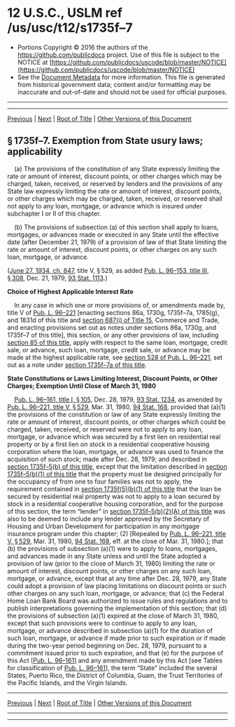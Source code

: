 ---
---

# 12 U.S.C., USLM ref /us/usc/t12/s1735f–7

* Portions Copyright © 2016 the authors of the https://github.com/publicdocs project.
  Use of this file is subject to the NOTICE at [https://github.com/publicdocs/uscode/blob/master/NOTICE](https://github.com/publicdocs/uscode/blob/master/NOTICE)
* See the [Document Metadata](././../../../../..//README.md) for more information.
  This file is generated from historical government data; content and/or formatting may be inaccurate and out-of-date and should not be used for official purposes.

----------
----------

[Previous](./../../../../..//us/usc/t12/ch13/schV/m__us_usc_t12_s1735f–6.md) | [Next](./../../../../..//us/usc/t12/ch13/schV/m__us_usc_t12_s1735f–7a.md) | [Root of Title](./../../../../../) | [Other Versions of this Document](https://publicdocs.github.io/go/links?ns=uslm&ref=%2Fus%2Fusc%2Ft12%2Fs1735f%E2%80%937)

## § 1735f–7. Exemption from State usury laws; applicability

    (a) The provisions of the constitution of any State expressly limiting the rate or amount of interest, discount points, or other charges which may be charged, taken, received, or reserved by lenders and the provisions of any State law expressly limiting the rate or amount of interest, discount points, or other charges which may be charged, taken, received, or reserved shall not apply to any loan, mortgage, or advance which is insured under subchapter I or II of this chapter.

    (b) The provisions of subsection (a) of this section shall apply to loans, mortgages, or advances made or executed in any State until the effective date (after December 21, 1979) of a provision of law of that State limiting the rate or amount of interest, discount points, or other charges on any such loan, mortgage, or advance.

([June 27, 1934, ch. 847][/us/act/1934-06-27/ch847], title V, § 529, as added [Pub. L. 96–153, title III, § 308][/us/pl/96/153/s308], Dec. 21, 1979, [93 Stat. 1113][/us/stat/93/1113].)

 __Choice of Highest Applicable Interest Rate__ 

    In any case in which one or more provisions of, or amendments made by, title V of [Pub. L. 96–221][/us/pl/96/221] \[enacting sections 86a, 1730g, 1735f–7a, 1785(g), and 1831d of this title and [section 687(i) of Title 15][/us/usc/t15/s687/i], Commerce and Trade, and enacting provisions set out as notes under sections 86a, 1730g, and 1735f–7 of this title\], this section, or any other provisions of law, including [section 85 of this title][/us/usc/t12/s85], apply with respect to the same loan, mortgage, credit sale, or advance, such loan, mortgage, credit sale, or advance may be made at the highest applicable rate, see [section 528 of Pub. L. 96–221][/us/pl/96/221/s528], set out as a note under [section 1735f–7a of this title][/us/usc/t12/s1735f–7a].

 __State Constitutions or Laws Limiting Interest, Discount Points, or Other Charges; Exemption Until Close of__  __March 31, 1980__ 

    [Pub. L. 96–161, title I, § 105][/us/pl/96/161/s105], Dec. 28, 1979, [93 Stat. 1234][/us/stat/93/1234], as amended by [Pub. L. 96–221, title V, § 529][/us/pl/96/221/s529], Mar. 31, 1980, [94 Stat. 168][/us/stat/94/168], provided that (a)(1) the provisions of the constitution or law of any State expressly limiting the rate or amount of interest, discount points, or other charges which could be charged, taken, received, or reserved were not to apply to any loan, mortgage, or advance which was secured by a first lien on residential real property or by a first lien on stock in a residential cooperative housing corporation where the loan, mortgage, or advance was used to finance the acquisition of such stock; made after Dec. 28, 1979; and described in [section 1735f–5(b) of this title][/us/usc/t12/s1735f–5/b], except that the limitation described in [section 1735f–5(b)(1) of this title][/us/usc/t12/s1735f–5/b/1] that the property must be designed principally for the occupancy of from one to four families was not to apply, the requirement contained in [section 1735f(5)(b)(1) of this title][/us/usc/t12/s1735f/5/b/1] that the loan be secured by residential real property was not to apply to a loan secured by stock in a residential cooperative housing corporation, and for the purpose of this section, the term “lender” in [section 1735f–5(b)(2)(A) of this title][/us/usc/t12/s1735f–5/b/2/A] was also to be deemed to include any lender approved by the Secretary of Housing and Urban Development for participation in any mortgage insurance program under this chapter; (2) \[Repealed by [Pub. L. 96–221, title V, § 529][/us/pl/96/221/s529], Mar. 31, 1980, [94 Stat. 168][/us/stat/94/168], eff. at the close of Mar. 31, 1980.\]; that (b) the provisions of subsection (a)(1) were to apply to loans, mortgages, and advances made in any State unless and until the State adopted a provision of law (prior to the close of March 31, 1980) limiting the rate or amount of interest, discount points, or other charges on any such loan, mortgage, or advance, except that at any time after Dec. 28, 1979, any State could adopt a provision of law placing limitations on discount points or such other charges on any such loan, mortgage, or advance; that (c) the Federal Home Loan Bank Board was authorized to issue rules and regulations and to publish interpretations governing the implementation of this section; that (d) the provisions of subsection (a)(1) expired at the close of March 31, 1980, except that such provisions were to continue to apply to any loan, mortgage, or advance described in subsection (a)(1) for the duration of such loan, mortgage, or advance if made prior to such expiration or if made during the two-year period beginning on Dec. 28, 1979, pursuant to a commitment issued prior to such expiration, and that (e) for the purpose of this Act \[[Pub. L. 96–161][/us/pl/96/161]\] and any amendment made by this Act \[see Tables for classification of [Pub. L. 96–161][/us/pl/96/161]\], the term “State” included the several States, Puerto Rico, the District of Columbia, Guam, the Trust Territories of the Pacific Islands, and the Virgin Islands.

----------

[Previous](./../../../../..//us/usc/t12/ch13/schV/m__us_usc_t12_s1735f–6.md) | [Next](./../../../../..//us/usc/t12/ch13/schV/m__us_usc_t12_s1735f–7a.md) | [Root of Title](./../../../../../) | [Other Versions of this Document](https://publicdocs.github.io/go/links?ns=uslm&ref=%2Fus%2Fusc%2Ft12%2Fs1735f%E2%80%937)

----------
----------

[/us/act/1934-06-27/ch847]: https://publicdocs.github.io/go/links?ns=uslm&ref=%2Fus%2Fact%2F1934-06-27%2Fch847
[/us/pl/96/153/s308]: https://publicdocs.github.io/go/links?ns=uslm&ref=%2Fus%2Fpl%2F96%2F153%2Fs308
[/us/stat/93/1113]: https://publicdocs.github.io/go/links?ns=uslm&ref=%2Fus%2Fstat%2F93%2F1113
[/us/pl/96/221]: https://publicdocs.github.io/go/links?ns=uslm&ref=%2Fus%2Fpl%2F96%2F221
[/us/usc/t15/s687/i]: https://publicdocs.github.io/go/links?ns=uslm&ref=%2Fus%2Fusc%2Ft15%2Fs687%2Fi
[/us/usc/t12/s85]: https://publicdocs.github.io/go/links?ns=uslm&ref=%2Fus%2Fusc%2Ft12%2Fs85
[/us/pl/96/221/s528]: https://publicdocs.github.io/go/links?ns=uslm&ref=%2Fus%2Fpl%2F96%2F221%2Fs528
[/us/usc/t12/s1735f–7a]: https://publicdocs.github.io/go/links?ns=uslm&ref=%2Fus%2Fusc%2Ft12%2Fs1735f%E2%80%937a
[/us/pl/96/161/s105]: https://publicdocs.github.io/go/links?ns=uslm&ref=%2Fus%2Fpl%2F96%2F161%2Fs105
[/us/stat/93/1234]: https://publicdocs.github.io/go/links?ns=uslm&ref=%2Fus%2Fstat%2F93%2F1234
[/us/pl/96/221/s529]: https://publicdocs.github.io/go/links?ns=uslm&ref=%2Fus%2Fpl%2F96%2F221%2Fs529
[/us/stat/94/168]: https://publicdocs.github.io/go/links?ns=uslm&ref=%2Fus%2Fstat%2F94%2F168
[/us/usc/t12/s1735f–5/b]: https://publicdocs.github.io/go/links?ns=uslm&ref=%2Fus%2Fusc%2Ft12%2Fs1735f%E2%80%935%2Fb
[/us/usc/t12/s1735f–5/b/1]: https://publicdocs.github.io/go/links?ns=uslm&ref=%2Fus%2Fusc%2Ft12%2Fs1735f%E2%80%935%2Fb%2F1
[/us/usc/t12/s1735f/5/b/1]: https://publicdocs.github.io/go/links?ns=uslm&ref=%2Fus%2Fusc%2Ft12%2Fs1735f%2F5%2Fb%2F1
[/us/usc/t12/s1735f–5/b/2/A]: https://publicdocs.github.io/go/links?ns=uslm&ref=%2Fus%2Fusc%2Ft12%2Fs1735f%E2%80%935%2Fb%2F2%2FA
[/us/pl/96/221/s529]: https://publicdocs.github.io/go/links?ns=uslm&ref=%2Fus%2Fpl%2F96%2F221%2Fs529
[/us/stat/94/168]: https://publicdocs.github.io/go/links?ns=uslm&ref=%2Fus%2Fstat%2F94%2F168
[/us/pl/96/161]: https://publicdocs.github.io/go/links?ns=uslm&ref=%2Fus%2Fpl%2F96%2F161
[/us/pl/96/161]: https://publicdocs.github.io/go/links?ns=uslm&ref=%2Fus%2Fpl%2F96%2F161


